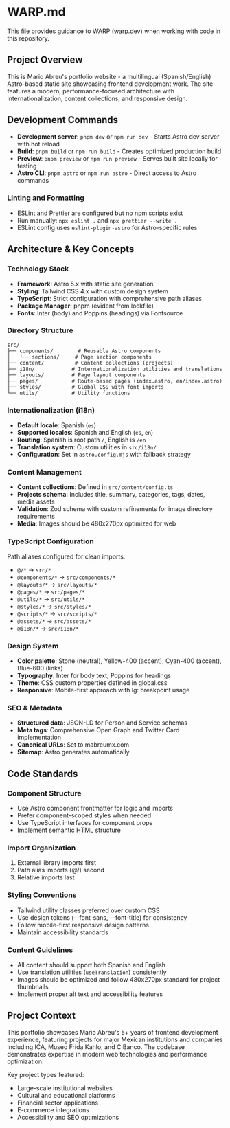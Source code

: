 # WARP.md

This file provides guidance to WARP (warp.dev) when working with code in this repository.

## Project Overview

This is Mario Abreu's portfolio website - a multilingual (Spanish/English) Astro-based static site showcasing frontend development work. The site features a modern, performance-focused architecture with internationalization, content collections, and responsive design.

## Development Commands

- **Development server**: `pnpm dev` or `npm run dev` - Starts Astro dev server with hot reload
- **Build**: `pnpm build` or `npm run build` - Creates optimized production build
- **Preview**: `pnpm preview` or `npm run preview` - Serves built site locally for testing
- **Astro CLI**: `pnpm astro` or `npm run astro` - Direct access to Astro commands

### Linting and Formatting

- ESLint and Prettier are configured but no npm scripts exist
- Run manually: `npx eslint .` and `npx prettier --write .`
- ESLint config uses `eslint-plugin-astro` for Astro-specific rules

## Architecture & Key Concepts

### Technology Stack

- **Framework**: Astro 5.x with static site generation
- **Styling**: Tailwind CSS 4.x with custom design system
- **TypeScript**: Strict configuration with comprehensive path aliases
- **Package Manager**: pnpm (evident from lockfile)
- **Fonts**: Inter (body) and Poppins (headings) via Fontsource

### Directory Structure

```
src/
├── components/        # Reusable Astro components
│   └── sections/     # Page section components
├── content/          # Content collections (projects)
├── i18n/            # Internationalization utilities and translations
├── layouts/         # Page layout components
├── pages/           # Route-based pages (index.astro, en/index.astro)
├── styles/          # Global CSS with font imports
└── utils/           # Utility functions
```

### Internationalization (i18n)

- **Default locale**: Spanish (`es`)
- **Supported locales**: Spanish and English (`es`, `en`)
- **Routing**: Spanish is root path `/`, English is `/en`
- **Translation system**: Custom utilities in `src/i18n/`
- **Configuration**: Set in `astro.config.mjs` with fallback strategy

### Content Management

- **Content collections**: Defined in `src/content/config.ts`
- **Projects schema**: Includes title, summary, categories, tags, dates, media assets
- **Validation**: Zod schema with custom refinements for image directory requirements
- **Media**: Images should be 480x270px optimized for web

### TypeScript Configuration

Path aliases configured for clean imports:

- `@/*` → `src/*`
- `@components/*` → `src/components/*`
- `@layouts/*` → `src/layouts/*`
- `@pages/*` → `src/pages/*`
- `@utils/*` → `src/utils/*`
- `@styles/*` → `src/styles/*`
- `@scripts/*` → `src/scripts/*`
- `@assets/*` → `src/assets/*`
- `@i18n/*` → `src/i18n/*`

### Design System

- **Color palette**: Stone (neutral), Yellow-400 (accent), Cyan-400 (accent), Blue-600 (links)
- **Typography**: Inter for body text, Poppins for headings
- **Theme**: CSS custom properties defined in global.css
- **Responsive**: Mobile-first approach with lg: breakpoint usage

### SEO & Metadata

- **Structured data**: JSON-LD for Person and Service schemas
- **Meta tags**: Comprehensive Open Graph and Twitter Card implementation
- **Canonical URLs**: Set to mabreumx.com
- **Sitemap**: Astro generates automatically

## Code Standards

### Component Structure

- Use Astro component frontmatter for logic and imports
- Prefer component-scoped styles when needed
- Use TypeScript interfaces for component props
- Implement semantic HTML structure

### Import Organization

1. External library imports first
2. Path alias imports (@/) second
3. Relative imports last

### Styling Conventions

- Tailwind utility classes preferred over custom CSS
- Use design tokens (--font-sans, --font-title) for consistency
- Follow mobile-first responsive design patterns
- Maintain accessibility standards

### Content Guidelines

- All content should support both Spanish and English
- Use translation utilities (`useTranslation`) consistently
- Images should be optimized and follow 480x270px standard for project thumbnails
- Implement proper alt text and accessibility features

## Project Context

This portfolio showcases Mario Abreu's 5+ years of frontend development experience,
featuring projects for major Mexican institutions and companies including ICA,
Museo Frida Kahlo, and CIBanco. The codebase demonstrates expertise in modern web
technologies and performance optimization.

Key project types featured:

- Large-scale institutional websites
- Cultural and educational platforms
- Financial sector applications
- E-commerce integrations
- Accessibility and SEO optimizations
